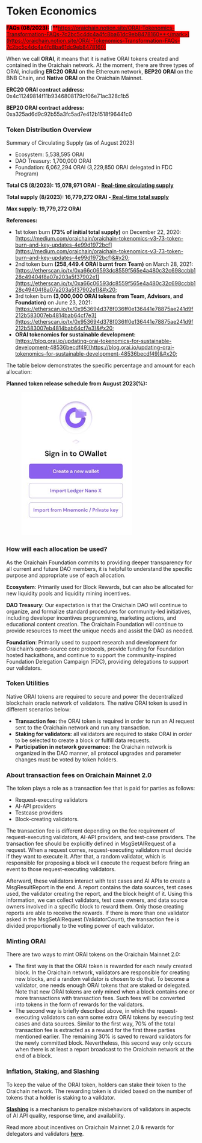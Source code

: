 # Token Economics

<mark style="background-color:red;">**FAQs (08/2023):**</mark> [<mark style="background-color:red;">**https://oraichain.notion.site/ORAI-Tokenomics-Transformation-FAQs-7c2bc5c4dc4a4fc8ba61dc9eb8478160**</mark>](https://oraichain.notion.site/ORAI-Tokenomics-Transformation-FAQs-7c2bc5c4dc4a4fc8ba61dc9eb8478160)

When we call **ORAI**, it means that it is native ORAI tokens created and contained in the Oraichain network. At the moment, there are three types of ORAI, including **ERC20 ORAI** on the Ethereum network, **BEP20 ORAI** on the BNB Chain, and **Native ORAI** on the Oraichain Mainnet.

**ERC20 ORAI contract address:** 0x4c11249814f11b9346808179cf06e71ac328c1b5

**BEP20 ORAI contract address:** 0xa325ad6d9c92b55a3fc5ad7e412b1518f96441c0

### Token Distribution Overview

Summary of Circulating Supply (as of August 2023)

* Ecosystem: 5,538,595 ORAI
* DAO Treasury: 1,700,000 ORAI
* Foundation: 6,062,294 ORAI (3,229,850 ORAI delegated in FDC Program)

**Total CS (8/2023): 15,078,971 ORAI -** [**Real-time circulating supply**](https://api.token.orai.io/v1/cs)

**Total supply (8/2023): 16,779,272 ORAI -**[ **Real-time total supply**](https://api.token.orai.io/v1/total-supply)

**Max supply: 19,779,272 ORAI**



**References:**&#x20;

* 1st token burn **(73% of initial total supply)** on December 22, 2020: [https://medium.com/oraichain/oraichain-tokenomics-v3-73-token-burn-and-key-updates-4e99d1972bcf](https://medium.com/oraichain/oraichain-tokenomics-v3-73-token-burn-and-key-updates-4e99d1972bcf)&#x20;
* 2nd token burn **(258,449.4 ORAI burnt from Team)** on March 28, 2021: [https://etherscan.io/tx/0xa66c06593dc8559f565e4a480c32c698ccbb128c49404f8a07a203a5f37902e1](https://etherscan.io/tx/0xa66c06593dc8559f565e4a480c32c698ccbb128c49404f8a07a203a5f37902e1)&#x20;
* 3rd token burn **(3,000,000 ORAI tokens from Team, Advisors, and Foundation)** on June 23, 2021: [https://etherscan.io/tx/0x953694d378f036ff0e136441e78875ae241d9f212b583007eb4814bab64cf7e3](https://etherscan.io/tx/0x953694d378f036ff0e136441e78875ae241d9f212b583007eb4814bab64cf7e3)&#x20;
* **ORAI tokenomics for sustainable development:** [https://blog.orai.io/updating-orai-tokenomics-for-sustainable-development-48536becdf49](https://blog.orai.io/updating-orai-tokenomics-for-sustainable-development-48536becdf49)&#x20;

The table below demonstrates the specific percentage and amount for each allocation:

**Planned token release schedule from August 2023(%):**

<figure><img src="../.gitbook/assets/image (2).png" alt=""><figcaption></figcaption></figure>

### **How will each allocation be used?**&#x20;

As the Oraichain Foundation commits to providing deeper transparency for all current and future DAO members, it is helpful to understand the specific purpose and appropriate use of each allocation.

**Ecosystem**: Primarily used for Block Rewards, but can also be allocated for new liquidity pools and liquidity mining incentives.

**DAO Treasury**: Our expectation is that the Oraichain DAO will continue to organize, and formalize standard procedures for community-led initiatives, including developer incentives programming, marketing actions, and educational content creation. The Oraichain Foundation will continue to provide resources to meet the unique needs and assist the DAO as needed.

**Foundation**: Primarily used to support research and development for Oraichain’s open-source core protocols, provide funding for Foundation hosted hackathons, and continue to support the community-inspired Foundation Delegation Campaign (FDC), providing delegations to support our validators.

### Token Utilities&#x20;

Native ORAI tokens are required to secure and power the decentralized blockchain oracle network of validators. The native ORAI token is used in different scenarios below:

* **Transaction fee:** the ORAI token is required in order to run an AI request sent to the Oraichain network and run any transaction.
* **Staking for validators:** all validators are required to stake ORAI in order to be selected to create a block or fulfill data requests.
* **Participation in network governance:** the Oraichain network is organized in the DAO manner, all protocol upgrades and parameter changes must be voted by token holders.&#x20;

### About transaction fees on Oraichain Mainnet 2.0

The token plays a role as a transaction fee that is paid for parties as follows:

* Request-executing validators
* AI-API providers
* Testcase providers
* Block-creating validators.

The transaction fee is different depending on the fee requirement of request-executing validators, AI-API providers, and test-case providers. The transaction fee should be explicitly defined in MsgSetAIRequest of a request. When a request comes, request-executing validators must decide if they want to execute it. After that, a random validator, which is responsible for proposing a block will execute the request before firing an event to those request-executing validators.

Afterward, these validators interact with test cases and AI APIs to create a MsgResultReport in the end. A report contains the data sources, test cases used, the validator creating the report, and the block height of it. Using this information, we can collect validators, test case owners, and data source owners involved in a specific block to reward them. Only those creating reports are able to receive the rewards. If there is more than one validator asked in the MsgSetAIRequest (ValidatorCount), the transaction fee is divided proportionally to the voting power of each validator.

### Minting ORAI

There are two ways to mint ORAI tokens on the Oraichain Mainnet 2.0:&#x20;

* The first way is that the ORAI token is rewarded for each newly created block. In the Oraichain network, validators are responsible for creating new blocks, and a random validator is chosen to do that. To become a validator, one needs enough ORAI tokens that are staked or delegated. Note that new ORAI tokens are only mined when a block contains one or more transactions with transaction fees. Such fees will be converted into tokens in the form of rewards for the validators.
* The second way is briefly described above, in which the request-executing validators can earn some extra ORAI tokens by executing test cases and data sources. Similar to the first way, 70% of the total transaction fee is extracted as a reward for the first three parties mentioned earlier. The remaining 30% is saved to reward validators for the newly committed block. Nevertheless, this second way only occurs when there is at least a report broadcast to the Oraichain network at the end of a block.

### Inflation, Staking, and Slashing

To keep the value of the ORAI token, holders can stake their token to the Oraichain network. The rewarding token is divided based on the number of tokens that a holder is staking to a validator.

[**Slashing**](https://blog.orai.io/updating-orai-tokenomics-for-sustainable-development-48536becdf49) is a mechanism to penalize misbehaviors of validators in aspects of AI API quality, response time, and availability.

Read more about incentives on Oraichain Mainnet 2.0 & rewards for delegators and validators [**here**](https://blog.orai.io/oraichain-mainnet-incentives-rewards-for-delegators-and-validators-958db9b4bb4b).

